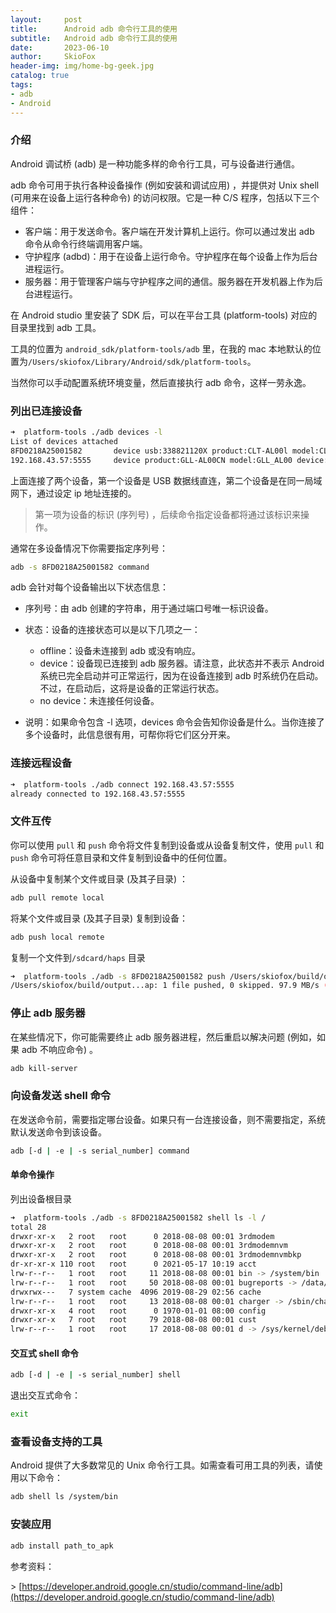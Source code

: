 ```yaml
---
layout:     post
title:      Android adb 命令行工具的使用 
subtitle:   Android adb 命令行工具的使用 
date:       2023-06-10
author:     SkioFox
header-img: img/home-bg-geek.jpg
catalog: true
tags:
- adb
- Android
---
```


### 介绍

Android 调试桥 (adb) 是一种功能多样的命令行工具，可与设备进行通信。

adb 命令可用于执行各种设备操作 (例如安装和调试应用) ，并提供对 Unix shell (可用来在设备上运行各种命令) 的访问权限。它是一种 C/S 程序，包括以下三个组件：

* 客户端：用于发送命令。客户端在开发计算机上运行。你可以通过发出 adb 命令从命令行终端调用客户端。
* 守护程序 (adbd)：用于在设备上运行命令。守护程序在每个设备上作为后台进程运行。
* 服务器：用于管理客户端与守护程序之间的通信。服务器在开发机器上作为后台进程运行。

在 Android studio 里安装了 SDK 后，可以在平台工具 (platform-tools) 对应的目录里找到 adb 工具。

工具的位置为 `android_sdk/platform-tools/adb` 里，在我的 mac 本地默认的位置为`/Users/skiofox/Library/Android/sdk/platform-tools`。

当然你可以手动配置系统环境变量，然后直接执行 adb 命令，这样一劳永逸。

### 列出已连接设备

``` bash
➜  platform-tools ./adb devices -l
List of devices attached
8FD0218A25001582       device usb:338821120X product:CLT-AL00l model:CLT_AL00l device:HWCLT transport_id:6
192.168.43.57:5555     device product:GLL-AL00CN model:GLL_AL00 device:HWGLL transport_id:5
```

上面连接了两个设备，第一个设备是 USB 数据线直连，第二个设备是在同一局域网下，通过设定 ip 地址连接的。

> 第一项为设备的标识 (序列号) ，后续命令指定设备都将通过该标识来操作。

通常在多设备情况下你需要指定序列号：

``` bash
adb -s 8FD0218A25001582 command
```

adb 会针对每个设备输出以下状态信息：

* 序列号：由 adb 创建的字符串，用于通过端口号唯一标识设备。
* 状态：设备的连接状态可以是以下几项之一：
  * offline：设备未连接到 adb 或没有响应。
  * device：设备现已连接到 adb 服务器。请注意，此状态并不表示 Android 系统已完全启动并可正常运行，因为在设备连接到 adb 时系统仍在启动。不过，在启动后，这将是设备的正常运行状态。
  * no device：未连接任何设备。
  
* 说明：如果命令包含 -l 选项，devices 命令会告知你设备是什么。当你连接了多个设备时，此信息很有用，可帮你将它们区分开来。

### 连接远程设备

``` bash
➜  platform-tools ./adb connect 192.168.43.57:5555
already connected to 192.168.43.57:5555
```

### 文件互传

你可以使用 `pull` 和 `push` 命令将文件复制到设备或从设备复制文件，使用 `pull` 和 `push` 命令可将任意目录和文件复制到设备中的任何位置。

从设备中复制某个文件或目录 (及其子目录) ：

``` bash  
adb pull remote local
```

将某个文件或目录 (及其子目录) 复制到设备：

``` bash
adb push local remote
```

复制一个文件到`/sdcard/haps` 目录

``` bash
➜  platform-tools ./adb -s 8FD0218A25001582 push /Users/skiofox/build/outputs/hap/release/entry-release-rich-signed.hap /sdcard/haps 
/Users/skiofox/build/output...ap: 1 file pushed, 0 skipped. 97.9 MB/s (176627 bytes in 0.002s)
```

### 停止 adb 服务器

在某些情况下，你可能需要终止 adb 服务器进程，然后重启以解决问题 (例如，如果 adb 不响应命令) 。

``` bash
adb kill-server
```

### 向设备发送 shell 命令

在发送命令前，需要指定哪台设备。如果只有一台连接设备，则不需要指定，系统默认发送命令到该设备。

``` bash
adb [-d | -e | -s serial_number] command
```

#### 单命令操作

列出设备根目录

``` bash
➜  platform-tools ./adb -s 8FD0218A25001582 shell ls -l / 
total 28
drwxr-xr-x   2 root   root      0 2018-08-08 00:01 3rdmodem
drwxr-xr-x   2 root   root      0 2018-08-08 00:01 3rdmodemnvm
drwxr-xr-x   2 root   root      0 2018-08-08 00:01 3rdmodemnvmbkp
dr-xr-xr-x 110 root   root      0 2021-05-17 10:19 acct
lrw-r--r--   1 root   root     11 2018-08-08 00:01 bin -> /system/bin
lrw-r--r--   1 root   root     50 2018-08-08 00:01 bugreports -> /data/user_de/0/com.android.shell/files/bugreports
drwxrwx---   7 system cache  4096 2019-08-29 02:56 cache
lrw-r--r--   1 root   root     13 2018-08-08 00:01 charger -> /sbin/charger
drwxr-xr-x   4 root   root      0 1970-01-01 08:00 config
drwxr-xr-x   7 root   root     79 2018-08-08 00:01 cust
lrw-r--r--   1 root   root     17 2018-08-08 00:01 d -> /sys/kernel/debug

```

#### 交互式 shell 命令

``` bash
adb [-d | -e | -s serial_number] shell
```

退出交互式命令：

``` bash
exit
```

### 查看设备支持的工具

Android 提供了大多数常见的 Unix 命令行工具。如需查看可用工具的列表，请使用以下命令：

``` bash
adb shell ls /system/bin
```

### 安装应用

``` bash
adb install path_to_apk
```

参考资料：

\> [https://developer.android.google.cn/studio/command-line/adb](https://developer.android.google.cn/studio/command-line/adb)
